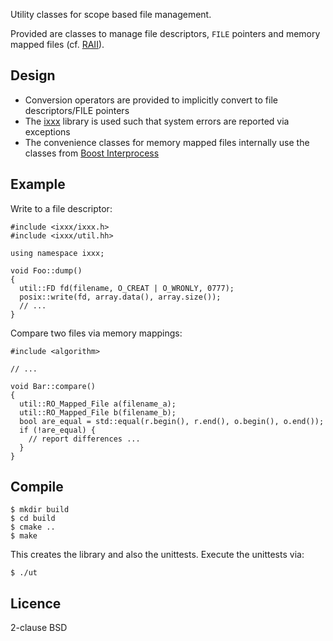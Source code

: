 Utility classes for scope based file management.

Provided are classes to manage file descriptors, `FILE`
pointers and memory mapped files (cf. [RAII][1]).

## Design

- Conversion operators are provided to implicitly convert to
  file descriptors/FILE pointers
- The [ixxx][2] library is used such that system errors are
  reported via exceptions
- The convenience classes for memory mapped files internally
  use the classes from [Boost Interprocess][3]

## Example

Write to a file descriptor:

    #include <ixxx/ixxx.h>
    #include <ixxx/util.hh>

    using namespace ixxx;

    void Foo::dump()
    {
      util::FD fd(filename, O_CREAT | O_WRONLY, 0777);
      posix::write(fd, array.data(), array.size());
      // ...
    }

Compare two files via memory mappings:

    #include <algorithm>

    // ...

    void Bar::compare()
    {
      util::RO_Mapped_File a(filename_a);
      util::RO_Mapped_File b(filename_b);
      bool are_equal = std::equal(r.begin(), r.end(), o.begin(), o.end());
      if (!are_equal) {
        // report differences ...
      }
    }

## Compile

    $ mkdir build
    $ cd build
    $ cmake ..
    $ make

This creates the library and also the unittests. Execute the unittests via:

    $ ./ut

## Licence

2-clause BSD

[1]: https://en.wikipedia.org/wiki/Resource_Acquisition_Is_Initialization
[2]: https://github.com/gsauthof/libixxx
[3]: http://www.boost.org/doc/libs/1_58_0/doc/html/interprocess/sharedmemorybetweenprocesses.html#interprocess.sharedmemorybetweenprocesses.mapped_file


